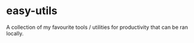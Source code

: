 # easy-utils
A collection of my favourite tools / utilities for productivity that can be ran locally.
